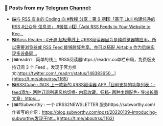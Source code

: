 ### 📰 Posts from my [Telegram Channel](https://t.me/s/aboutrss):
<!-- BLOG-POST-LIST:START -->
- [🖼与 RSS 有关的 Coding 向 #教程 分享：第 6 期1️⃣「基于 Liuli 构建纯净的 RSS #公众号 信息流」 #微信 🔥2️⃣「Add RSS Feeds to Your Website to Kee...](https://t.me/aboutrss/1167)
- [🖼Airss Reader : #开源  超轻量线上 #RSS阅读器因为是纯浏览器端应用，所以需要浏览器或 RSS Feed 能够跨域共享。亦可以搭配 Airtable 作为后端实现多设备同...](https://t.me/aboutrss/1166)
- [🖼readrrr : 简单的线上 #RSS阅读器https://readrrr.co单栏布局，免费版支持订阅 3 个 Feed 。发现于官方推文:https://twitter.com/_readrrr/status/148383650...](https://t.me/aboutrss/1165)
- [🖼RSSCube : #iOS 上一款新的 #RSS阅读器 APP「目前支持的功能列表：- feed添加- 两种订阅列表风格切换- 内容收藏，归档- 两种主题配色- 导出长图文章」https:...](https://t.me/aboutrss/1164)
- [🖼#Subworthy : 一个 #RSS2NEWSLETTER 服务https://subworthy.com/作者写的介绍：https://blog.subworthy.com/post/20220109-introducing-subworthy/发现于htt...](https://t.me/aboutrss/1163)
<!-- BLOG-POST-LIST:END -->

<!--
**AboutRSS/AboutRSS** is a ✨ _special_ ✨ repository because its `README.md` (this file) appears on your GitHub profile.

Here are some ideas to get you started:

- 🔭 I’m currently working on ...
- 🌱 I’m currently learning ...
- 👯 I’m looking to collaborate on ...
- 🤔 I’m looking for help with ...
- 💬 Ask me about ...
- 📫 How to reach me: ...
- 😄 Pronouns: ...
- ⚡ Fun fact: ...
-->
